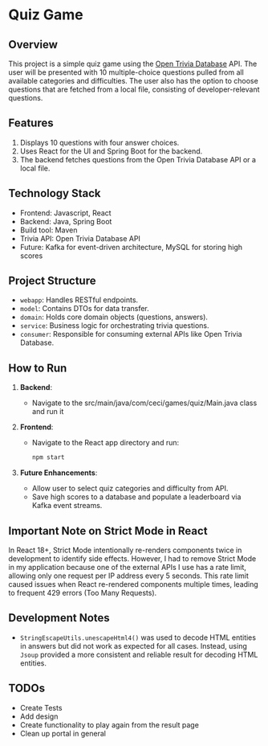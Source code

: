 # Quiz Game

## Overview

This project is a simple quiz game using the [Open Trivia Database](https://opentdb.com/) API. The user will be presented with 10 multiple-choice questions pulled from all available categories and difficulties. The user also has the option to choose questions that are fetched from a local file, consisting of developer-relevant questions.

## Features

1. Displays 10 questions with four answer choices.
2. Uses React for the UI and Spring Boot for the backend.
3. The backend fetches questions from the Open Trivia Database API or a local file.

## Technology Stack

- Frontend: Javascript, React
- Backend: Java, Spring Boot
- Build tool: Maven
- Trivia API: Open Trivia Database API
- Future: Kafka for event-driven architecture, MySQL for storing high scores

## Project Structure

- `webapp`: Handles RESTful endpoints.
- `model`: Contains DTOs for data transfer.
- `domain`: Holds core domain objects (questions, answers).
- `service`: Business logic for orchestrating trivia questions.
- `consumer`: Responsible for consuming external APIs like Open Trivia Database.

## How to Run

1. **Backend**:
    - Navigate to the src/main/java/com/ceci/games/quiz/Main.java class and run it

2. **Frontend**:
    - Navigate to the React app directory and run:
      ```bash
      npm start
      ```

3. **Future Enhancements**:
    - Allow user to select quiz categories and difficulty from API.
    - Save high scores to a database and populate a leaderboard via Kafka event streams.

## Important Note on Strict Mode in React

In React 18+, Strict Mode intentionally re-renders components twice in development to identify side effects. However, I had to remove Strict Mode in my application because one of the external APIs I use has a rate limit, allowing only one request per IP address every 5 seconds. This rate limit caused issues when React re-rendered components multiple times, leading to frequent 429 errors (Too Many Requests).

## Development Notes

- `StringEscapeUtils.unescapeHtml4()` was used to decode HTML entities in answers but did not work as expected for all cases. Instead, using `Jsoup` provided a more consistent and reliable result for decoding HTML entities.

## TODOs
- Create Tests
- Add design
- Create functionality to play again from the result page
- Clean up portal in general